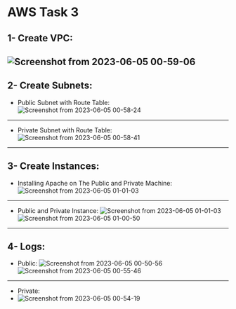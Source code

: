 # AWS Task 3
## 1- Create VPC:
![Screenshot from 2023-06-05 00-59-06](https://github.com/amrabunemr98/Sprints-tasks/assets/128842547/fdaa7d6f-ca47-4167-8f9f-05e88861c29c)
--------------------
## 2- Create Subnets:
- Public Subnet with Route Table:
![Screenshot from 2023-06-05 00-58-24](https://github.com/amrabunemr98/Sprints-tasks/assets/128842547/a6831f65-3b54-40d0-84db-991f05e25e1a)
---------------------------------------------------------
- Private Subnet with Route Table:
![Screenshot from 2023-06-05 00-58-41](https://github.com/amrabunemr98/Sprints-tasks/assets/128842547/4e59f15e-7451-4b9b-8413-94e7aa980d35)
-----------------------------------------------------
## 3- Create Instances:
- Installing Apache on The Public and Private Machine:
![Screenshot from 2023-06-05 01-01-03](https://github.com/amrabunemr98/Sprints-tasks/assets/128842547/258394eb-d418-4915-b0e9-939ea720aab1)
------------------------------------
- Public and Private Instance:
![Screenshot from 2023-06-05 01-01-03](https://github.com/amrabunemr98/Sprints-tasks/assets/128842547/8306efda-32be-4dfd-809f-f85c2b7cb657)
![Screenshot from 2023-06-05 01-00-50](https://github.com/amrabunemr98/Sprints-tasks/assets/128842547/56d4aa85-aade-4321-91e9-4d3fffd47d63)
-----------------------------
## 4- Logs:
- Public:
![Screenshot from 2023-06-05 00-50-56](https://github.com/amrabunemr98/Sprints-tasks/assets/128842547/9987901b-cc5c-482f-b937-c6e033221d99)
![Screenshot from 2023-06-05 00-55-46](https://github.com/amrabunemr98/Sprints-tasks/assets/128842547/203bc72f-a677-4aeb-b690-55601bcd1d7b)
-----------------
- Private:
- ![Screenshot from 2023-06-05 00-54-19](https://github.com/amrabunemr98/Sprints-tasks/assets/128842547/a08117cd-5c06-4c4d-bad8-4eec5c8594d3)
